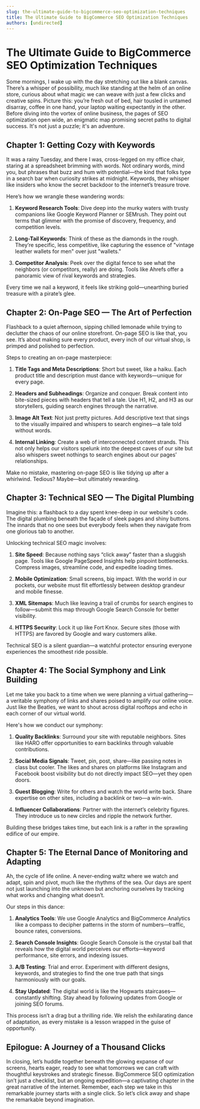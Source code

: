 ```yaml
---
slug: the-ultimate-guide-to-bigcommerce-seo-optimization-techniques
title: The Ultimate Guide to BigCommerce SEO Optimization Techniques
authors: [undirected]
---
```



# The Ultimate Guide to BigCommerce SEO Optimization Techniques

Some mornings, I wake up with the day stretching out like a blank canvas. There’s a whisper of possibility, much like standing at the helm of an online store, curious about what magic we can weave with just a few clicks and creative spins. Picture this: you’re fresh out of bed, hair tousled in untamed disarray, coffee in one hand, your laptop waiting expectantly in the other. Before diving into the vortex of online business, the pages of SEO optimization open wide, an enigmatic map promising secret paths to digital success. It's not just a puzzle; it's an adventure.

## Chapter 1: Getting Cozy with Keywords

It was a rainy Tuesday, and there I was, cross-legged on my office chair, staring at a spreadsheet brimming with words. Not ordinary words, mind you, but phrases that buzz and hum with potential—the kind that folks type in a search bar when curiosity strikes at midnight. Keywords, they whisper like insiders who know the secret backdoor to the internet’s treasure trove.

Here’s how we wrangle these wandering words:

1. **Keyword Research Tools**: Dive deep into the murky waters with trusty companions like Google Keyword Planner or SEMrush. They point out terms that glimmer with the promise of discovery, frequency, and competition levels.

2. **Long-Tail Keywords**: Think of these as the diamonds in the rough. They’re specific, less competitive, like capturing the essence of "vintage leather wallets for men" over just "wallets."

3. **Competitor Analysis**: Peek over the digital fence to see what the neighbors (or competitors, really) are doing. Tools like Ahrefs offer a panoramic view of rival keywords and strategies.

Every time we nail a keyword, it feels like striking gold—unearthing buried treasure with a pirate’s glee.

## Chapter 2: On-Page SEO — The Art of Perfection

Flashback to a quiet afternoon, sipping chilled lemonade while trying to declutter the chaos of our online storefront. On-page SEO is like that, you see. It’s about making sure every product, every inch of our virtual shop, is primped and polished to perfection.

Steps to creating an on-page masterpiece:

1. **Title Tags and Meta Descriptions**: Short but sweet, like a haiku. Each product title and description must dance with keywords—unique for every page.

2. **Headers and Subheadings**: Organize and conquer. Break content into bite-sized pieces with headers that tell a tale. Use H1, H2, and H3 as our storytellers, guiding search engines through the narrative.

3. **Image Alt Text**: Not just pretty pictures. Add descriptive text that sings to the visually impaired and whispers to search engines—a tale told without words.

4. **Internal Linking**: Create a web of interconnected content strands. This not only helps our visitors spelunk into the deepest caves of our site but also whispers sweet nothings to search engines about our pages’ relationships.

Make no mistake, mastering on-page SEO is like tidying up after a whirlwind. Tedious? Maybe—but ultimately rewarding.

## Chapter 3: Technical SEO — The Digital Plumbing

Imagine this: a flashback to a day spent knee-deep in our website's code. The digital plumbing beneath the façade of sleek pages and shiny buttons. The innards that no one sees but everybody feels when they navigate from one glorious tab to another. 

Unlocking technical SEO magic involves:

1. **Site Speed**: Because nothing says “click away” faster than a sluggish page. Tools like Google PageSpeed Insights help pinpoint bottlenecks. Compress images, streamline code, and expedite loading times.

2. **Mobile Optimization**: Small screens, big impact. With the world in our pockets, our website must flit effortlessly between desktop grandeur and mobile finesse.

3. **XML Sitemaps**: Much like leaving a trail of crumbs for search engines to follow—submit this map through Google Search Console for better visibility.

4. **HTTPS Security**: Lock it up like Fort Knox. Secure sites (those with HTTPS) are favored by Google and wary customers alike.

Technical SEO is a silent guardian—a watchful protector ensuring everyone experiences the smoothest ride possible.

## Chapter 4: The Social Symphony and Link Building

Let me take you back to a time when we were planning a virtual gathering—a veritable symphony of links and shares poised to amplify our online voice. Just like the Beatles, we want to shout across digital rooftops and echo in each corner of our virtual world.

Here's how we conduct our symphony:

1. **Quality Backlinks**: Surround your site with reputable neighbors. Sites like HARO offer opportunities to earn backlinks through valuable contributions.

2. **Social Media Signals**: Tweet, pin, post, share—like passing notes in class but cooler. The likes and shares on platforms like Instagram and Facebook boost visibility but do not directly impact SEO—yet they open doors.

3. **Guest Blogging**: Write for others and watch the world write back. Share expertise on other sites, including a backlink or two—a win-win.

4. **Influencer Collaborations**: Partner with the internet’s celebrity figures. They introduce us to new circles and ripple the network further.

Building these bridges takes time, but each link is a rafter in the sprawling edifice of our empire.

## Chapter 5: The Eternal Dance of Monitoring and Adapting

Ah, the cycle of life online. A never-ending waltz where we watch and adapt, spin and pivot, much like the rhythms of the sea. Our days are spent not just launching into the unknown but anchoring ourselves by tracking what works and changing what doesn’t.

Our steps in this dance:

1. **Analytics Tools**: We use Google Analytics and BigCommerce Analytics like a compass to decipher patterns in the storm of numbers—traffic, bounce rates, conversions.

2. **Search Console Insights**: Google Search Console is the crystal ball that reveals how the digital world perceives our efforts—keyword performance, site errors, and indexing issues.

3. **A/B Testing**: Trial and error. Experiment with different designs, keywords, and strategies to find the one true path that sings harmoniously with our goals.

4. **Stay Updated**: The digital world is like the Hogwarts staircases—constantly shifting. Stay ahead by following updates from Google or joining SEO forums.

This process isn’t a drag but a thrilling ride. We relish the exhilarating dance of adaptation, as every mistake is a lesson wrapped in the guise of opportunity.

## Epilogue: A Journey of a Thousand Clicks

In closing, let’s huddle together beneath the glowing expanse of our screens, hearts eager, ready to see what tomorrows we can craft with thoughtful keystrokes and strategic finesse. BigCommerce SEO optimization isn’t just a checklist, but an ongoing expedition—a captivating chapter in the great narrative of the internet. Remember, each step we take in this remarkable journey starts with a single click. So let’s click away and shape the remarkable beyond imagination.
